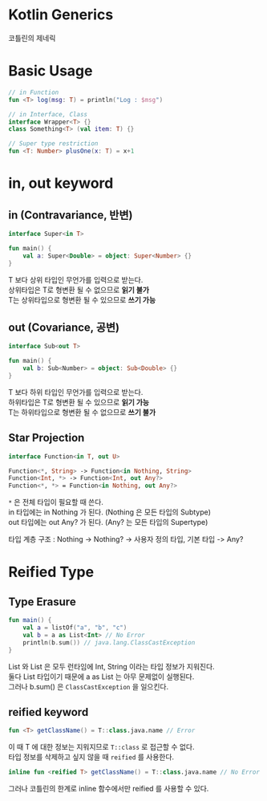 # Kotlin Generics
코틀린의 제네릭

# Basic Usage
```kotlin
// in Function
fun <T> log(msg: T) = println("Log : $msg")

// in Interface, Class
interface Wrapper<T> {}
class Something<T> (val item: T) {}

// Super type restriction
fun <T: Number> plusOne(x: T) = x+1
```

# in, out keyword
## in (Contravariance, 반변)
```kotlin
interface Super<in T>

fun main() {
    val a: Super<Double> = object: Super<Number> {}
}
```
T 보다 상위 타입인 무언가를 입력으로 받는다. <br>
상위타입은 T로 형변환 될 수 없으므로 **읽기 불가** <br>
T는 상위타입으로 형변환 될 수 있으므로 **쓰기 가능** <br>

## out (Covariance, 공변)
```kotlin
interface Sub<out T>

fun main() {
    val b: Sub<Number> = object: Sub<Double> {}
}
```
T 보다 하위 타입인 무언가를 입력으로 받는다. <br>
하위타입은 T로 형변환 될 수 있으므로 **읽기 가능** <br>
T는 하위타입으로 형변환 될 수 없으므로 **쓰기 불가** <br>

## Star Projection
```kotlin
interface Function<in T, out U>

Function<*, String> -> Function<in Nothing, String>
Function<Int, *> -> Function<Int, out Any?>
Function<*, *> = Function<in Nothing, out Any?>
```

`*` 은 전체 타입이 필요할 때 쓴다. <br>
in 타입에는 in Nothing 가 된다. (Nothing 은 모든 타입의 Subtype) <br>
out 타입에는 out Any? 가 된다. (Any? 는 모든 타입의 Supertype) <br>

타입 계층 구조 : Nothing -> Nothing? -> 사용자 정의 타입, 기본 타입 -> Any?

# Reified Type
## Type Erasure
```kotlin
fun main() {
    val a = listOf("a", "b", "c")
    val b = a as List<Int> // No Error
    println(b.sum()) // java.lang.ClassCastException
}
```
List<Int> 와 List<String> 은 모두 런타임에 Int, String 이라는 타입 정보가 지워진다. <br>
둘다 List 타입이기 때문에 a as List<Int> 는 아무 문제없이 실행된다. <br>
그러나 b.sum() 은 `ClassCastException` 을 일으킨다.

## reified keyword
```kotlin
fun <T> getClassName() = T::class.java.name // Error
```
이 때 T 에 대한 정보는 지워지므로 `T::class` 로 접근할 수 없다. <br>
타입 정보를 삭제하고 싶지 않을 때 `reified` 를 사용한다. <br>
  
```kotlin
inline fun <reified T> getClassName() = T::class.java.name // No Error
```
그러나 코틀린의 한계로 inline 함수에서만 reified 를 사용할 수 있다.
